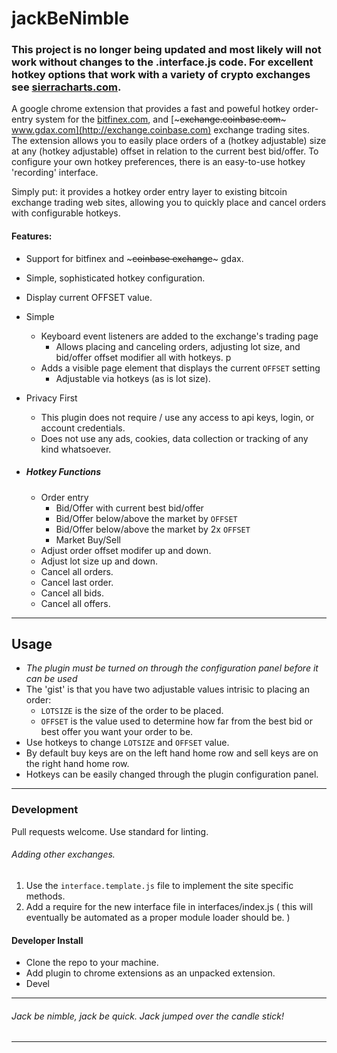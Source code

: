 # jackBeNimble


### This project is no longer being updated and most likely will not work without changes to the <exchange>.interface.js code. For excellent hotkey options that work with a variety of crypto exchanges see [sierracharts.com](https://sierracharts.com).

A google chrome extension that provides a fast and poweful hotkey order-entry system for the [bitfinex.com](http:www.bitfinex.com), and [~~~exchange.coinbase.com~~~ www.gdax.com](http://exchange.coinbase.com) exchange trading sites. The extension allows you to easily place orders of a (hotkey adjustable) size at any (hotkey adjustable) offset in relation to the current best bid/offer. To configure your own hotkey preferences, there is an easy-to-use hotkey 'recording' interface.

Simply put: it provides a hotkey order entry layer to existing bitcoin exchange trading web sites, allowing you to quickly place and cancel orders with configurable hotkeys.

#### Features:
- Support for bitfinex and ~~~coinbase exchange~~~ gdax.
- Simple, sophisticated hotkey configuration.
- Display current OFFSET value.
- Simple
  - Keyboard event listeners are added to the exchange's trading page
      - Allows placing and canceling orders, adjusting lot size, and bid/offer offset modifier all with hotkeys. p
  - Adds a visible page element that displays the current `OFFSET` setting
      - Adjustable via hotkeys (as is lot size).
- Privacy First
  - This plugin does not require / use any access to api keys, login, or account credentials.
  - Does not use any ads, cookies, data collection or tracking of any kind whatsoever.

- ##### Hotkey Functions
  - Order entry
    - Bid/Offer with current best bid/offer
    - Bid/Offer below/above the market by `OFFSET`
    - Bid/Offer below/above the market by 2x `OFFSET`
    - Market Buy/Sell
  - Adjust order offset modifer up and down.
  - Adjust lot size up and down.
  - Cancel all orders.
  - Cancel last order.
  - Cancel all bids.
  - Cancel all offers.

----------------

## Usage
- *The plugin must be turned on through the configuration panel before it can be used*
- The 'gist' is that you have two adjustable values intrisic to placing an order:
  - `LOTSIZE` is the size of the order to be placed.
  - `OFFSET` is the value used to determine how far from the best bid or best offer you want your order to be.
- Use hotkeys to change `LOTSIZE` and `OFFSET` value.
- By default buy keys are on the left hand home row and sell keys are on the right hand home row.
- Hotkeys can be easily changed through the plugin configuration panel.

---------------------

### Development
Pull requests welcome.
Use standard for linting.

###### Adding other exchanges.
  1. Use the `interface.template.js` file to implement the site specific methods.
  2. Add a require for the new interface file in interfaces/index.js ( this will eventually be automated as a proper module loader should be. )


#### Developer Install
- Clone the repo to your machine.
- Add plugin to chrome extensions as an unpacked extension.
- Devel

----------------------
###### *Jack be nimble, jack be quick. Jack jumped over the candle stick!*
---------------
